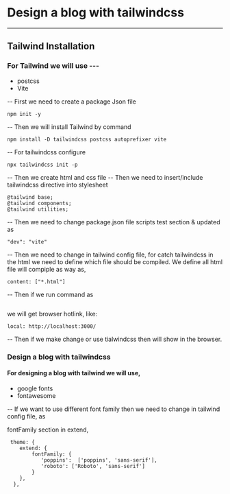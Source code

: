 # Design a blog with tailwindcss
----------

## Tailwind Installation
### For Tailwind we will use ---

* postcss
* Vite 

-- First we need to create a package Json file 
```
npm init -y 
```

-- Then we will install Tailwind by command 
```
npm install -D tailwindcss postcss autoprefixer vite
```

-- For tailwindcss configure
```
npx tailwindcss init -p
```

-- Then we create html and css file
-- Then we need to insert/include tailwindcss directive into stylesheet
```
@tailwind base;
@tailwind components;
@tailwind utilities;
```

-- Then we need to change package.json file scripts test section & updated as
```
"dev": "vite"
```

-- Then we need to change in tailwind config file, for catch tailwindcss in the html we need to define which file should be compiled. We define all html file will compiple as way as, 
```
content: ["*.html"]
```

-- Then if we run command as 
``` npm run dev 
```
we will get browser hotlink, like:
```
local: http://localhost:3000/
```

-- Then if we make change or use tialwindcss then will show in the browser.


### Design a blog with tailwindcss
#### For designing a blog with tailwind we will use, 

* google fonts 
* fontawesome 

-- If we want to use different font family then we need to change in tailwind config file, as

fontFamily section in extend, 

```
 theme: {
    extend: {
        fontFamily: {
           'poppins':  ['poppins', 'sans-serif'],
           'roboto': ['Roboto', 'sans-serif']
        }
    },
  },
```


